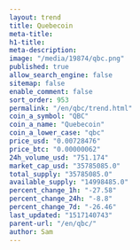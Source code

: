 ```yaml
---
layout: trend
title: Quebecoin
meta-title: 
h1-title: 
meta-description: 
image: "/media/19874/qbc.png"
published: true
allow_search_engine: false
sitemap: false
enable_comment: false
sort_order: 953
permalink: "/en/qbc/trend.html"
coin_a_symbol: "QBC"
coin_a_name: "Quebecoin"
coin_a_lower_case: "qbc"
price_usd: "0.00728476"
price_btc: "0.00000062"
24h_volume_usd: "751.174"
market_cap_usd: "35785085.0"
total_supply: "35785085.0"
available_supply: "14998485.0"
percent_change_1h: "-27.58"
percent_change_24h: "-8.8"
percent_change_7d: "-26.46"
last_updated: "1517140743"
parent-url: "/en/qbc/"
author: Sam
---
```


